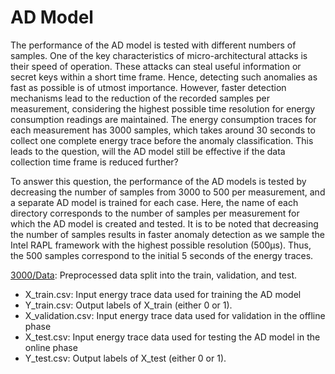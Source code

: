 # AD Model
The performance of the AD model is tested with different numbers of samples. One of the key characteristics of micro-architectural attacks is their speed
of operation. These attacks can steal useful information or secret keys within a short time frame. Hence, detecting such anomalies
as fast as possible is of utmost importance. However, faster detection mechanisms lead to the reduction of the recorded samples per measurement, considering the highest possible time
resolution for energy consumption readings are maintained. The energy consumption traces for each measurement has 3000 samples, which takes around 30 seconds to collect one complete energy trace before the anomaly classification. This leads to the question, will the AD model still be effective if the data collection time frame is reduced further?

To answer this question, the performance of the AD models is tested by decreasing the number of samples from 3000 to 500 per measurement, and a separate AD model is trained for each case. Here, the name of each directory corresponds to the number of samples per measurement for which the AD model is 
created and tested. It is to be noted that decreasing the number of samples results in faster anomaly detection as we sample the Intel RAPL framework with the highest possible resolution (500μs). Thus, the 500 samples correspond to the initial 5 seconds of the energy traces.

[3000/Data](https://github.com/Diptakuet/MAD-EN-Microarchitectural-Attack-Detection/tree/main/AD_Model/3000/Data): Preprocessed data split into the train, validation, and test.
* X_train.csv: Input energy trace data used for training the AD model
* Y_train.csv: Output labels of X_train (either 0 or 1).
* X_validation.csv: Input energy trace data used for validation in the offline phase
* X_test.csv: Input energy trace data used for testing the AD model in the online phase
* Y_test.csv: Output labels of X_test (either 0 or 1).











